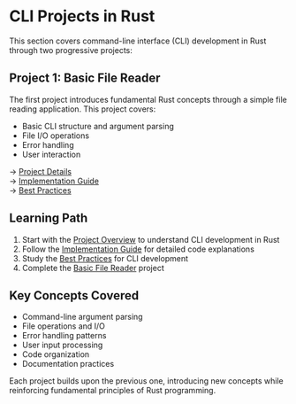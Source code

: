 # CLI Projects in Rust

This section covers command-line interface (CLI) development in Rust through two progressive projects:

## Project 1: Basic File Reader

The first project introduces fundamental Rust concepts through a simple file reading application. This project covers:
- Basic CLI structure and argument parsing
- File I/O operations
- Error handling
- User interaction

→ [Project Details](./1-basic-file-reader.md)  
→ [Implementation Guide](./implementation.md)  
→ [Best Practices](./best-practices.md)

## Learning Path

1. Start with the [Project Overview](./overview.md) to understand CLI development in Rust
2. Follow the [Implementation Guide](./implementation.md) for detailed code explanations
3. Study the [Best Practices](./best-practices.md) for CLI development
4. Complete the [Basic File Reader](./1-basic-file-reader.md) project

## Key Concepts Covered

- Command-line argument parsing
- File operations and I/O
- Error handling patterns
- User input processing
- Code organization
- Documentation practices

Each project builds upon the previous one, introducing new concepts while reinforcing fundamental principles of Rust programming.
